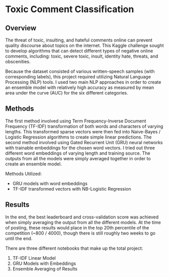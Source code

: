 # Toxic Comment Classification
## Overview
The threat of toxic, insulting, and hateful comments online can prevent quality discourse about topics on the internet. This Kaggle challenge sought to develop algorithms that can detect different types of negative online comments, including: toxic, severe toxic, insult, identity hate, threats, and obscenities. 

Because the dataset consisted of various written-speech samples (with corresponding labels), this project required utilizing Natural Language Processing (NLP) tools. I used two main NLP approaches in order to create an ensemble model with relatively high accuracy as measured by mean area under the curve (AUC) for the six different categories. 

## Methods
The first method involved using Term Frequency-Inverse Document Frequency (TF-IDF) transformation of both words and characters of varying lengths. This transformed sparse vectors were then fed into Naive-Bayes / Logistic Regression algorithms to create simple linear predictions. The second method involved using Gated Recurrent Unit (GRU) neural networks with trainable embeddings for the chosen word vectors. I tried out three different word embeddings of varying length and training source. The outputs from all the models were simply averaged together in order to create an ensemble model.

Methods Utilized:
- GRU models with word embeddings
- TF-IDF transformed vectors with NB-Logistic Regression

## Results
In the end, the best leaderboard and cross-validation score was achieved when simply averaging the output from all the different models. At the time of posting, these results would place in the top 20th percentile of the competition (~800 / 4000), though there is still roughly two weeks to go until the end.

There are three different notebooks that make up the total project:
1. TF-IDF Linear Model
2. GRU Models with Embeddings
3. Ensemble Averaging of Results
